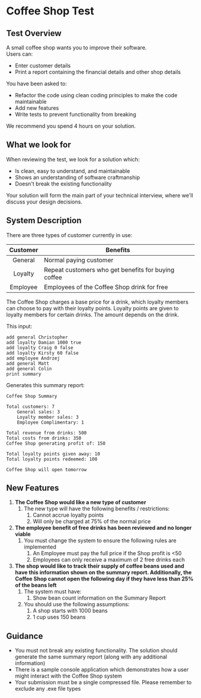 # Coffee Shop Test

## Test Overview

A small coffee shop wants you to improve their software.\
Users can:
- Enter customer details
- Print a report containing the financial details and other shop details

You have been asked to:
- Refactor the code using clean coding principles to make the code maintainable
- Add new features
- Write tests to prevent functionality from breaking

We recommend you spend 4 hours on your solution.

## What we look for

When reviewing the test, we look for a solution which:
- Is clean, easy to understand, and maintainable
- Shows an understanding of software craftmanship
- Doesn't break the existing functionality

Your solution will form the main part of your technical interview, where we'll discuss your design decisions.

## System Description
There are three types of customer currently in use:

| Customer | Benefits |
|:---:|---|
| General | Normal paying customer |
| Loyalty | Repeat customers who get benefits for buying coffee |
| Employee | Employees of the Coffee Shop drink for free |

The Coffee Shop charges a base price for a drink,
which loyalty members can choose to pay with their loyalty points.
Loyalty points are given to loyalty members for certain drinks.
The amount depends on the drink.

This input:
```
add general Christopher
add loyalty Damian 1000 true
add loyalty Craig 0 false
add loyalty Kirsty 60 false
add employee Andrzej
add general Matt
add general Colin
print summary
```
Generates this summary report:
```
Coffee Shop Summary

Total customers: 7
    General sales: 3
    Loyalty member sales: 3
    Employee Complimentary: 1

Total revenue from drinks: 500
Total costs from drinks: 350
Coffee Shop generating profit of: 150

Total loyalty points given away: 10
Total loyalty points redeemed: 100

Coffee Shop will open tomorrow
```

## New Features
1. **The Coffee Shop would like a new type of customer**
   1. The new type will have the following benefits / restrictions:
      1. Cannot accrue loyalty points
      2. Will only be charged at 75% of the normal price
2. **The employee benefit of free drinks has been reviewed and no longer viable**
   1. You must change the system to ensure the following rules are implemented
      1. An Employee must pay the full price if the Shop profit is <50
      2. Employees can only receive a maximum of 2 free drinks each
3. **The shop would like to track their supply of coffee beans used and have this information shown on the summary report. Additionally, the Coffee Shop cannot open the following day if they have less than 25% of the beans left**
   1. The system must have:
      1. Show bean count information on the Summary Report
   2. You should use the following assumptions:
      1. A shop starts with 1000 beans
      2. 1 cup uses 150 beans

## Guidance
- You must not break any existing functionality. The solution should generate the same summary report (along with any additional information)
- There is a sample console application which demonstrates how a user might interact with the Coffee Shop system
- Your submission must be a single compressed file. Please remember to exclude any .exe file types
